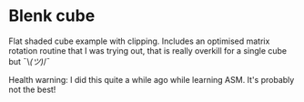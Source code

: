 # Blenk cube

Flat shaded cube example with clipping. Includes an optimised matrix rotation routine that I was trying out, that is really overkill for a single cube but ¯\\_(ツ)_/¯

Health warning:
I did this quite a while ago while learning ASM. It's probably not the best!